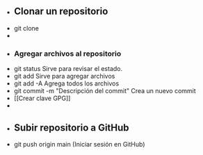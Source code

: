 - ## Clonar un repositorio
- git clone <path>
-
- ### Agregar archivos al repositorio
- git status
  Sirve para revisar el estado.
- git add
  Sirve para agregar archivos
- git add -A
  Agrega todos los archivos
- git commit -m "Descripción del commit"
  Crea un nuevo commit
- [[Crear clave GPG]]
-
- ## Subir repositorio a GitHub
- git push origin main (Iniciar sesión en GitHub)